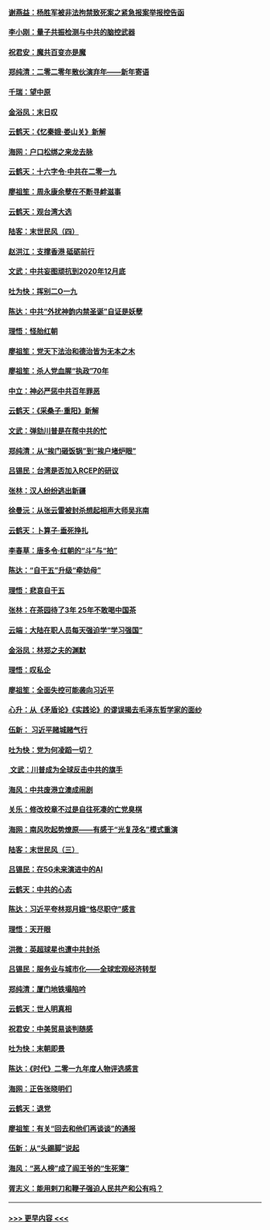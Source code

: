 #### [谢燕益：杨胜军被非法拘禁致死案之紧急报案举报控告函](../pages/nsc993/n11756134.md?t=01011222) 
#### [李小刚：量子共振检测与中共的脑控武器](../pages/nsc993/n11754518.md?t=01011222) 
#### [祝君安：魔共百变亦是魔](../pages/nsc993/n11754469.md?t=01011222) 
#### [郑纯清：二零二零年散伙演弃年——新年寄语](../pages/nsc993/n11754195.md?t=01011222) 
#### [千瑞：望中原](../pages/nsc993/n11754159.md?t=01011222) 
#### [金浴凤：末日叹](../pages/nsc993/n11752359.md?t=01011222) 
#### [云鹤天：《忆秦娥‧娄山关》新解](../pages/nsc993/n11752348.md?t=01011222) 
#### [海网：户口松绑之来龙去脉](../pages/nsc993/n11752328.md?t=01011222) 
#### [云鹤天：十六字令‧中共在二零一九](../pages/nsc993/n11752305.md?t=01011222) 
#### [廖祖笙：周永康余孽在不断寻衅滋事](../pages/nsc993/n11751013.md?t=01011222) 
#### [云鹤天：观台湾大选](../pages/nsc993/n11751007.md?t=01011222) 
#### [陆客：末世民风（四）](../pages/nsc993/n11749203.md?t=01011222) 
#### [赵洪江：支撑香港 砥砺前行](../pages/nsc993/n11748482.md?t=01011222) 
#### [文武：中共妄图顽抗到2020年12月底](../pages/nsc993/n11748446.md?t=01011222) 
#### [吐为快：挥别二O一九](../pages/nsc993/n11748411.md?t=01011222) 
#### [陈达：中共“外扰神韵内禁圣诞”自证是妖孽](../pages/nsc993/n11748226.md?t=01011222) 
#### [理悟：怪胎红朝](../pages/nsc993/n11748206.md?t=01011222) 
#### [廖祖笙：党天下法治和德治皆为无本之木](../pages/nsc993/n11748135.md?t=01011222) 
#### [廖祖笙：杀人党血腥“执政”70年](../pages/nsc993/n11745144.md?t=01011222) 
#### [中立：神必严惩中共百年罪恶](../pages/nsc993/n11744970.md?t=01011222) 
#### [云鹤天：《采桑子‧重阳》新解](../pages/nsc993/n11744948.md?t=01011222) 
#### [文武：弹劾川普是在帮中共的忙](../pages/nsc993/n11744758.md?t=01011222) 
#### [郑纯清：从“挨门砸饭锅”到“挨户堵炉眼”](../pages/nsc993/n11744745.md?t=01011222) 
#### [吕锡民：台湾是否加入RCEP的研议](../pages/nsc993/n11744701.md?t=01011222) 
#### [张林：汉人纷纷逃出新疆](../pages/nsc993/n11743530.md?t=01011222) 
#### [徐曼沅：从张云雷被封杀想起相声大师吴兆南](../pages/nsc993/n11741816.md?t=01011222) 
#### [云鹤天：卜算子‧垂死挣扎](../pages/nsc993/n11739956.md?t=01011222) 
#### [李春草：唐多令‧红朝的“斗”与“拍”](../pages/nsc993/n11739830.md?t=01011222) 
#### [陈达：“自干五”升级“牵妨母”](../pages/nsc993/n11739724.md?t=01011222) 
#### [理悟：悲哀自干五](../pages/nsc993/n11739547.md?t=01011222) 
#### [张林：在茶园待了3年 25年不敢喝中国茶](../pages/nsc993/n11739240.md?t=01011222) 
#### [云端：大陆在职人员每天强迫学“学习强国”](../pages/nsc993/n11738735.md?t=01011222) 
#### [金浴凤：林郑之夫的渊默](../pages/nsc993/n11737735.md?t=01011222) 
#### [理悟：叹私企](../pages/nsc993/n11737715.md?t=01011222) 
#### [廖祖笙：全面失控可能袭向习近平](../pages/nsc993/n11737704.md?t=01011222) 
#### [心升：从《矛盾论》《实践论》的谬误揭去毛泽东哲学家的面纱](../pages/nsc993/n11736962.md?t=01011222) 
#### [伍新： 习近平赌城赌气行](../pages/nsc993/n11736929.md?t=01011222) 
#### [吐为快：党为何凌蹈一切？](../pages/nsc993/n11736915.md?t=01011222) 
#### [ 文武：川普成为全球反击中共的旗手](../pages/nsc993/n11736882.md?t=01011222) 
#### [海风：中共废港立澳成闹剧](../pages/nsc993/n11735857.md?t=01011222) 
#### [关乐：修改校章不过是自往死凑的亡党臭棋](../pages/nsc993/n11735097.md?t=01011222) 
#### [海网：南风吹起势燎原——有感于“光复茂名”模式重演](../pages/nsc993/n11732308.md?t=01011222) 
#### [陆客：末世民风（三）](../pages/nsc993/n11732211.md?t=01011222) 
#### [吕锡民：在5G未来演进中的AI](../pages/nsc993/n11730010.md?t=01011222) 
#### [云鹤天：中共的心态](../pages/nsc993/n11729906.md?t=01011222) 
#### [陈达：习近平夸林郑月娥“恪尽职守”感言](../pages/nsc993/n11729881.md?t=01011222) 
#### [理悟：天开眼](../pages/nsc993/n11729699.md?t=01011222) 
#### [洪微：英超球星也遭中共封杀](../pages/nsc993/n11727243.md?t=01011222) 
#### [吕锡民：服务业与城市化——全球宏观经济转型](../pages/nsc993/n11725845.md?t=01011222) 
#### [郑纯清：厦门地铁塌陷吟](../pages/nsc993/n11725813.md?t=01011222) 
#### [云鹤天：世人明真相](../pages/nsc993/n11725621.md?t=01011222) 
#### [祝君安：中美贸易谈判随感](../pages/nsc993/n11725609.md?t=01011222) 
#### [吐为快：末朝即景](../pages/nsc993/n11723365.md?t=01011222) 
#### [陈达：《时代》二零一九年度人物评选感言](../pages/nsc993/n11723337.md?t=01011222) 
#### [海网：正告张晓明们](../pages/nsc993/n11723228.md?t=01011222) 
#### [云鹤天：退党](../pages/nsc993/n11723056.md?t=01011222) 
#### [廖祖笙：有关“回去和他们再谈谈”的通报](../pages/nsc993/n11722442.md?t=01011222) 
#### [伍新：从“头踢脚”说起](../pages/nsc993/n11722429.md?t=01011222) 
#### [海风：“恶人榜”成了阎王爷的“生死簿”](../pages/nsc993/n11722272.md?t=01011222) 
#### [胥志义：能用剌刀和鞭子强迫人民共产和公有吗？](../pages/nsc993/n11720569.md?t=01011222) 

----
#### [ >>> 更早内容 <<< ](../indexes/nsc993-earlier.md)
